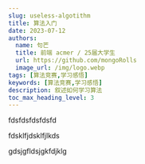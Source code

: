 ```yaml
---
slug: useless-algotithm
title: 算法入门
date: 2023-07-12
authors: 
  name: 句芒
  title: 前端 acmer / 25届大学生
  url: https://github.com/mongoRolls
  image_url: /img/logo.webp
tags: [算法竞赛,学习感悟]
keywords: [算法竞赛,学习感悟]
description: 叙述如何学习算法
toc_max_heading_level: 3
---
```


fdsfdsfdsfdsfd

fdsklfjdsklfjlkds

gdsjgfldsjgkfdjklg



<!-- truncate -->

